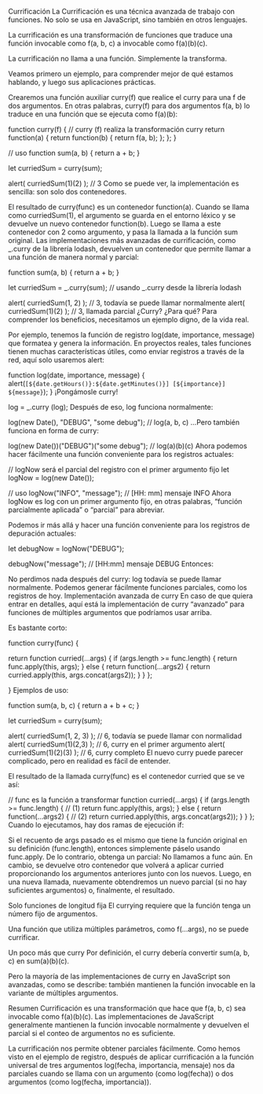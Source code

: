 Currificación
La Currificación es una técnica avanzada de trabajo con funciones. No solo se usa en JavaScript, sino también en otros lenguajes.

La currificación es una transformación de funciones que traduce una función invocable como f(a, b, c) a invocable como f(a)(b)(c).

La currificación no llama a una función. Simplemente la transforma.

Veamos primero un ejemplo, para comprender mejor de qué estamos hablando, y luego sus aplicaciones prácticas.

Crearemos una función auxiliar curry(f) que realice el curry para una f de dos argumentos. En otras palabras, curry(f) para dos argumentos f(a, b) lo traduce en una función que se ejecuta como f(a)(b):

function curry(f) { // curry (f) realiza la transformación curry
  return function(a) {
    return function(b) {
      return f(a, b);
    };
  };
}

// uso
function sum(a, b) {
  return a + b;
}

let curriedSum = curry(sum);

alert( curriedSum(1)(2) ); // 3
Como se puede ver, la implementación es sencilla: son solo dos contenedores.

El resultado de curry(func) es un contenedor function(a).
Cuando se llama como curriedSum(1), el argumento se guarda en el entorno léxico y se devuelve un nuevo contenedor function(b).
Luego se llama a este contenedor con 2 como argumento, y pasa la llamada a la función sum original.
Las implementaciones más avanzadas de currificación, como _.curry de la librería lodash, devuelven un contenedor que permite llamar a una función de manera normal y parcial:

function sum(a, b) {
  return a + b;
}

let curriedSum = _.curry(sum); // usando _.curry desde la librería lodash

alert( curriedSum(1, 2) ); // 3, todavía se puede llamar normalmente
alert( curriedSum(1)(2) ); // 3, llamada parcial
¿Curry? ¿Para qué?
Para comprender los beneficios, necesitamos un ejemplo digno, de la vida real.

Por ejemplo, tenemos la función de registro log(date, importance, message) que formatea y genera la información. En proyectos reales, tales funciones tienen muchas características útiles, como enviar registros a través de la red, aquí solo usaremos alert:

function log(date, importance, message) {
  alert(`[${date.getHours()}:${date.getMinutes()}] [${importance}] ${message}`);
}
¡Pongámosle curry!

log = _.curry (log);
Después de eso, log funciona normalmente:

log(new Date(), "DEBUG", "some debug"); // log(a, b, c)
…Pero también funciona en forma de curry:

log(new Date())("DEBUG")("some debug"); // log(a)(b)(c)
Ahora podemos hacer fácilmente una función conveniente para los registros actuales:

// logNow será el parcial del registro con el primer argumento fijo
let logNow = log(new Date());

// uso
logNow("INFO", "message"); // [HH: mm] mensaje INFO
Ahora logNow es log con un primer argumento fijo, en otras palabras, “función parcialmente aplicada” o “parcial” para abreviar.

Podemos ir más allá y hacer una función conveniente para los registros de depuración actuales:

let debugNow = logNow("DEBUG");

debugNow("message"); // [HH:mm] mensaje DEBUG
Entonces:

No perdimos nada después del curry: log todavía se puede llamar normalmente.
Podemos generar fácilmente funciones parciales, como los registros de hoy.
Implementación avanzada de curry
En caso de que quiera entrar en detalles, aquí está la implementación de curry “avanzado” para funciones de múltiples argumentos que podríamos usar arriba.

Es bastante corto:

function curry(func) {

  return function curried(...args) {
    if (args.length >= func.length) {
      return func.apply(this, args);
    } else {
      return function(...args2) {
        return curried.apply(this, args.concat(args2));
      }
    }
  };

}
Ejemplos de uso:

function sum(a, b, c) {
  return a + b + c;
}

let curriedSum = curry(sum);

alert( curriedSum(1, 2, 3) ); // 6, todavía se puede llamar con normalidad
alert( curriedSum(1)(2,3) ); // 6, curry en el primer argumento
alert( curriedSum(1)(2)(3) ); // 6, curry completo
El nuevo curry puede parecer complicado, pero en realidad es fácil de entender.

El resultado de la llamada curry(func) es el contenedor curried que se ve así:

// func es la función a transformar
function curried(...args) {
  if (args.length >= func.length) { // (1)
    return func.apply(this, args);
  } else {
    return function(...args2) { // (2)
      return curried.apply(this, args.concat(args2));
    }
  }
};
Cuando lo ejecutamos, hay dos ramas de ejecución if:

Si el recuento de args pasado es el mismo que tiene la función original en su definición (func.length), entonces simplemente páselo usando func.apply.
De lo contrario, obtenga un parcial: No llamamos a func aún. En cambio, se devuelve otro contenedor que volverá a aplicar curried proporcionando los argumentos anteriores junto con los nuevos.
Luego, en una nueva llamada, nuevamente obtendremos un nuevo parcial (si no hay suficientes argumentos) o, finalmente, el resultado.

Solo funciones de longitud fija
El currying requiere que la función tenga un número fijo de argumentos.

Una función que utiliza múltiples parámetros, como f(...args), no se puede currificar.

Un poco más que curry
Por definición, el curry debería convertir sum(a, b, c) en sum(a)(b)(c).

Pero la mayoría de las implementaciones de curry en JavaScript son avanzadas, como se describe: también mantienen la función invocable en la variante de múltiples argumentos.

Resumen
Currificación es una transformación que hace que f(a, b, c) sea invocable como f(a)(b)(c). Las implementaciones de JavaScript generalmente mantienen la función invocable normalmente y devuelven el parcial si el conteo de argumentos no es suficiente.

La currificación nos permite obtener parciales fácilmente. Como hemos visto en el ejemplo de registro, después de aplicar currificación a la función universal de tres argumentos log(fecha, importancia, mensaje) nos da parciales cuando se llama con un argumento (como log(fecha)) o dos argumentos (como log(fecha, importancia)).

